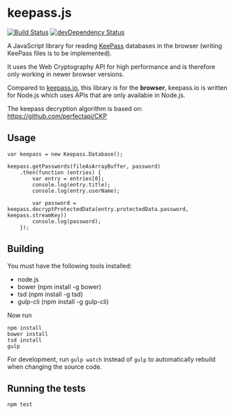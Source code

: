# keepass.js

[![Build Status](https://travis-ci.org/ulich/keepass.js.svg?branch=master)](https://travis-ci.org/ulich/keepass.js) [![devDependency Status](https://david-dm.org/ulich/keepass.js/dev-status.svg)](https://david-dm.org/ulich/keepass.js#info=devDependencies)

A JavaScript library for reading <a href="http://keepass.info/" target="_blank">KeePass</a> databases in the browser (writing KeePass files is to be implemented).

It uses the Web Cryptography API for high performance and is therefore only working in newer browser versions.

Compared to <a href="https://github.com/NeoXiD/" target="_blank">keepass.io</a>, this library is for the **browser**, keepass.io is written for Node.js which uses APIs that are only availabie in Node.js.

The keepass decryption algorithm is based on: https://github.com/perfectapi/CKP

## Usage

```
var keepass = new Keepass.Database();

keepass.getPasswords(fileAsArrayBuffer, password)
    .then(function (entries) {
        var entry = entries[0];
        console.log(entry.title);
        console.log(entry.userName);
        
        var password = keepass.decryptProtectedData(entry.protectedData.password, keepass.streamKey))
        console.log(password);
    });
```

## Building

You must have the following tools installed:

- node.js
- bower (npm install -g bower)
- tsd (npm install -g tsd)
- gulp-cli (npm install -g gulp-cli)

Now run
```
npm install
bower install
tsd install
gulp
```

For development, run `gulp watch` instead of `gulp` to automatically rebuild when changing the source code.


## Running the tests

```
npm test
```
